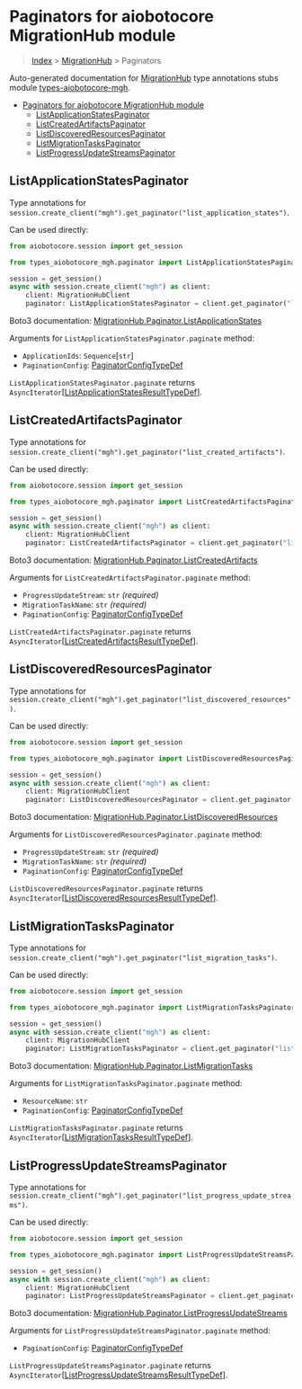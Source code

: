 <a id="paginators-for-aiobotocore-migrationhub-module"></a>

# Paginators for aiobotocore MigrationHub module

> [Index](../README.md) > [MigrationHub](./README.md) > Paginators

Auto-generated documentation for
[MigrationHub](https://boto3.amazonaws.com/v1/documentation/api/latest/reference/services/mgh.html#MigrationHub)
type annotations stubs module
[types-aiobotocore-mgh](https://pypi.org/project/types-aiobotocore-mgh/).

- [Paginators for aiobotocore MigrationHub module](#paginators-for-aiobotocore-migrationhub-module)
  - [ListApplicationStatesPaginator](#listapplicationstatespaginator)
  - [ListCreatedArtifactsPaginator](#listcreatedartifactspaginator)
  - [ListDiscoveredResourcesPaginator](#listdiscoveredresourcespaginator)
  - [ListMigrationTasksPaginator](#listmigrationtaskspaginator)
  - [ListProgressUpdateStreamsPaginator](#listprogressupdatestreamspaginator)

<a id="listapplicationstatespaginator"></a>

## ListApplicationStatesPaginator

Type annotations for
`session.create_client("mgh").get_paginator("list_application_states")`.

Can be used directly:

```python
from aiobotocore.session import get_session

from types_aiobotocore_mgh.paginator import ListApplicationStatesPaginator

session = get_session()
async with session.create_client("mgh") as client:
    client: MigrationHubClient
    paginator: ListApplicationStatesPaginator = client.get_paginator("list_application_states")
```

Boto3 documentation:
[MigrationHub.Paginator.ListApplicationStates](https://boto3.amazonaws.com/v1/documentation/api/latest/reference/services/mgh.html#MigrationHub.Paginator.ListApplicationStates)

Arguments for `ListApplicationStatesPaginator.paginate` method:

- `ApplicationIds`: `Sequence`\[`str`\]
- `PaginationConfig`:
  [PaginatorConfigTypeDef](./type_defs.md#paginatorconfigtypedef)

`ListApplicationStatesPaginator.paginate` returns
`AsyncIterator`\[[ListApplicationStatesResultTypeDef](./type_defs.md#listapplicationstatesresulttypedef)\].

<a id="listcreatedartifactspaginator"></a>

## ListCreatedArtifactsPaginator

Type annotations for
`session.create_client("mgh").get_paginator("list_created_artifacts")`.

Can be used directly:

```python
from aiobotocore.session import get_session

from types_aiobotocore_mgh.paginator import ListCreatedArtifactsPaginator

session = get_session()
async with session.create_client("mgh") as client:
    client: MigrationHubClient
    paginator: ListCreatedArtifactsPaginator = client.get_paginator("list_created_artifacts")
```

Boto3 documentation:
[MigrationHub.Paginator.ListCreatedArtifacts](https://boto3.amazonaws.com/v1/documentation/api/latest/reference/services/mgh.html#MigrationHub.Paginator.ListCreatedArtifacts)

Arguments for `ListCreatedArtifactsPaginator.paginate` method:

- `ProgressUpdateStream`: `str` *(required)*
- `MigrationTaskName`: `str` *(required)*
- `PaginationConfig`:
  [PaginatorConfigTypeDef](./type_defs.md#paginatorconfigtypedef)

`ListCreatedArtifactsPaginator.paginate` returns
`AsyncIterator`\[[ListCreatedArtifactsResultTypeDef](./type_defs.md#listcreatedartifactsresulttypedef)\].

<a id="listdiscoveredresourcespaginator"></a>

## ListDiscoveredResourcesPaginator

Type annotations for
`session.create_client("mgh").get_paginator("list_discovered_resources")`.

Can be used directly:

```python
from aiobotocore.session import get_session

from types_aiobotocore_mgh.paginator import ListDiscoveredResourcesPaginator

session = get_session()
async with session.create_client("mgh") as client:
    client: MigrationHubClient
    paginator: ListDiscoveredResourcesPaginator = client.get_paginator("list_discovered_resources")
```

Boto3 documentation:
[MigrationHub.Paginator.ListDiscoveredResources](https://boto3.amazonaws.com/v1/documentation/api/latest/reference/services/mgh.html#MigrationHub.Paginator.ListDiscoveredResources)

Arguments for `ListDiscoveredResourcesPaginator.paginate` method:

- `ProgressUpdateStream`: `str` *(required)*
- `MigrationTaskName`: `str` *(required)*
- `PaginationConfig`:
  [PaginatorConfigTypeDef](./type_defs.md#paginatorconfigtypedef)

`ListDiscoveredResourcesPaginator.paginate` returns
`AsyncIterator`\[[ListDiscoveredResourcesResultTypeDef](./type_defs.md#listdiscoveredresourcesresulttypedef)\].

<a id="listmigrationtaskspaginator"></a>

## ListMigrationTasksPaginator

Type annotations for
`session.create_client("mgh").get_paginator("list_migration_tasks")`.

Can be used directly:

```python
from aiobotocore.session import get_session

from types_aiobotocore_mgh.paginator import ListMigrationTasksPaginator

session = get_session()
async with session.create_client("mgh") as client:
    client: MigrationHubClient
    paginator: ListMigrationTasksPaginator = client.get_paginator("list_migration_tasks")
```

Boto3 documentation:
[MigrationHub.Paginator.ListMigrationTasks](https://boto3.amazonaws.com/v1/documentation/api/latest/reference/services/mgh.html#MigrationHub.Paginator.ListMigrationTasks)

Arguments for `ListMigrationTasksPaginator.paginate` method:

- `ResourceName`: `str`
- `PaginationConfig`:
  [PaginatorConfigTypeDef](./type_defs.md#paginatorconfigtypedef)

`ListMigrationTasksPaginator.paginate` returns
`AsyncIterator`\[[ListMigrationTasksResultTypeDef](./type_defs.md#listmigrationtasksresulttypedef)\].

<a id="listprogressupdatestreamspaginator"></a>

## ListProgressUpdateStreamsPaginator

Type annotations for
`session.create_client("mgh").get_paginator("list_progress_update_streams")`.

Can be used directly:

```python
from aiobotocore.session import get_session

from types_aiobotocore_mgh.paginator import ListProgressUpdateStreamsPaginator

session = get_session()
async with session.create_client("mgh") as client:
    client: MigrationHubClient
    paginator: ListProgressUpdateStreamsPaginator = client.get_paginator("list_progress_update_streams")
```

Boto3 documentation:
[MigrationHub.Paginator.ListProgressUpdateStreams](https://boto3.amazonaws.com/v1/documentation/api/latest/reference/services/mgh.html#MigrationHub.Paginator.ListProgressUpdateStreams)

Arguments for `ListProgressUpdateStreamsPaginator.paginate` method:

- `PaginationConfig`:
  [PaginatorConfigTypeDef](./type_defs.md#paginatorconfigtypedef)

`ListProgressUpdateStreamsPaginator.paginate` returns
`AsyncIterator`\[[ListProgressUpdateStreamsResultTypeDef](./type_defs.md#listprogressupdatestreamsresulttypedef)\].
